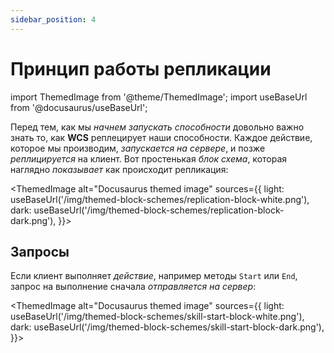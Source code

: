 ```yaml
---
sidebar_position: 4
---
```


# Принцип работы репликации

import ThemedImage from '@theme/ThemedImage';
import useBaseUrl from '@docusaurus/useBaseUrl';

Перед тем, как мы *начнем запускать способности* довольно важно знать то, как **WCS** реплецирует наши способности.
Каждое действие, которое мы производим, *запускается на сервере*, и позже *реплицируется* на клиент. Вот простенькая
*блок схема*, которая наглядно *показывает* как происходит репликация:

<ThemedImage
  alt="Docusaurus themed image"
  sources={{
    light: useBaseUrl('/img/themed-block-schemes/replication-block-white.png'),
    dark: useBaseUrl('/img/themed-block-schemes/replication-block-dark.png'),
  }}>
</ThemedImage>

## Запросы

Если клиент выполняет *действие*, например методы `Start` или `End`, запрос на выполнение сначала *отправляется на сервер*:

<ThemedImage
  alt="Docusaurus themed image"
  sources={{
    light: useBaseUrl('/img/themed-block-schemes/skill-start-block-white.png'),
    dark: useBaseUrl('/img/themed-block-schemes/skill-start-block-dark.png'),
  }}>
</ThemedImage>